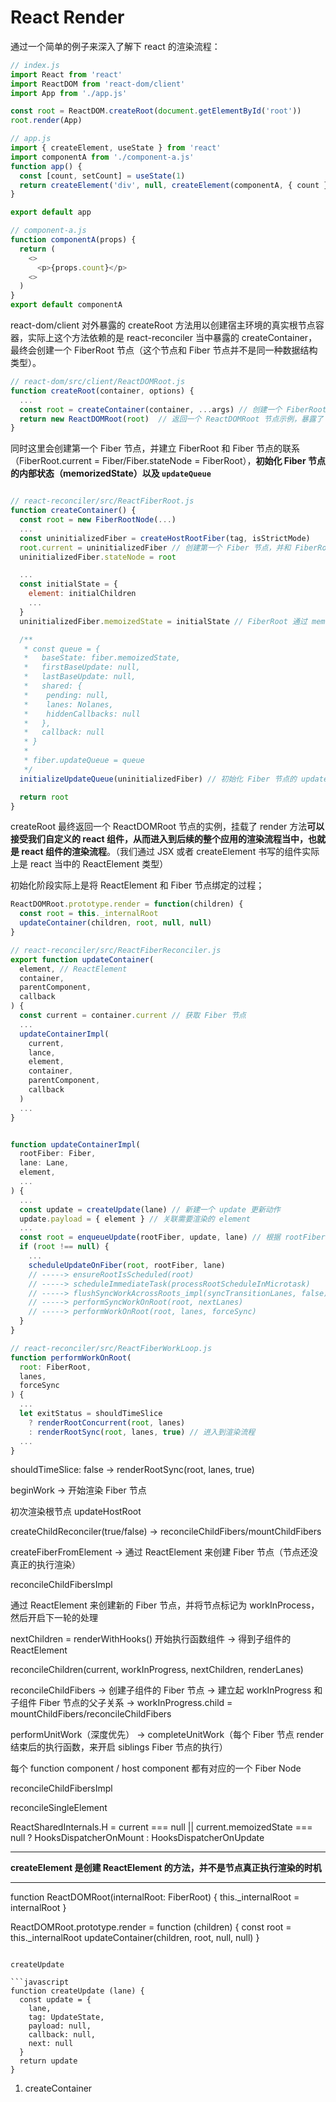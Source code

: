 # React Render

通过一个简单的例子来深入了解下 react 的渲染流程：

```javascript
// index.js
import React from 'react'
import ReactDOM from 'react-dom/client'
import App from './app.js'

const root = ReactDOM.createRoot(document.getElementById('root'))
root.render(App)

// app.js
import { createElement, useState } from 'react'
import componentA from './component-a.js'
function app() {
  const [count, setCount] = useState(1)
  return createElement('div', null, createElement(componentA, { count }))
}

export default app

// component-a.js
function componentA(props) {
  return (
    <>
      <p>{props.count}</p>
    <>
  )
}
export default componentA
```


react-dom/client 对外暴露的 createRoot 方法用以创建宿主环境的真实根节点容器，实际上这个方法依赖的是 react-reconciler 当中暴露的 createContainer，最终会创建一个 FiberRoot 节点（这个节点和 Fiber 节点并不是同一种数据结构类型）。

```javascript
// react-dom/src/client/ReactDOMRoot.js
function createRoot(container, options) {
  ...
  const root = createContainer(container, ...args) // 创建一个 FiberRootNode 节点，并和 dom element 进行关联 
  return new ReactDOMRoot(root)  // 返回一个 ReactDOMRoot 节点示例，暴露了 render 方法，可以接受 function component 进行渲染
}

```

同时这里会创建第一个 Fiber 节点，并建立 FiberRoot 和 Fiber 节点的联系（FiberRoot.current = Fiber/Fiber.stateNode = FiberRoot），**初始化 Fiber 节点的内部状态（memorizedState）以及 `updateQueue`**

```javascript

// react-reconciler/src/ReactFiberRoot.js
function createContainer() {
  const root = new FiberRootNode(...)
  ...
  const uninitializedFiber = createHostRootFiber(tag, isStrictMode)
  root.current = uninitializedFiber // 创建第一个 Fiber 节点，并和 FiberRoot 节点建立起联系
  uninitializedFiber.stateNode = root

  ...
  const initialState = {
    element: initialChildren
    ...
  }
  uninitializedFiber.memoizedState = initialState // FiberRoot 通过 memoizedState 去保存 state 状态

  /**
   * const queue = {
   *   baseState: fiber.memoizedState,
   *   firstBaseUpdate: null,
   *   lastBaseUpdate: null,
   *   shared: {
   *    pending: null,
   *    lanes: Nolanes,
   *    hiddenCallbacks: null
   *   },
   *   callback: null
   * }
   * 
   * fiber.updateQueue = queue
   */
  initializeUpdateQueue(uninitializedFiber) // 初始化 Fiber 节点的 updateQueue

  return root
}
```

createRoot 最终返回一个 ReactDOMRoot 节点的实例，挂载了 render 方法**可以接受我们自定义的 react 组件，从而进入到后续的整个应用的渲染流程当中，也就是 react 组件的渲染流程**。（我们通过 JSX 或者 createElement 书写的组件实际上是 react 当中的 ReactElement 类型）

初始化阶段实际上是将 ReactElement 和 Fiber 节点绑定的过程；

```javascript
ReactDOMRoot.prototype.render = function(children) {
  const root = this._internalRoot
  updateContainer(children, root, null, null)
}
```

```javascript
// react-reconciler/src/ReactFiberReconciler.js
export function updateContainer(
  element, // ReactElement
  container,
  parentComponent,
  callback
) {
  const current = container.current // 获取 Fiber 节点
  ...
  updateContainerImpl(
    current,
    lance,
    element,
    container,
    parentComponent,
    callback
  )
  ...
}


function updateContainerImpl(
  rootFiber: Fiber,
  lane: Lane,
  element,
  ...
) {
  ...
  const update = createUpdate(lane) // 新建一个 update 更新动作
  update.payload = { element } // 关联需要渲染的 element 
  ...
  const root = enqueueUpdate(rootFiber, update, lane) // 根据 rootFiber 来获取 FiberRoot 节点
  if (root !== null) {
    ...
    scheduleUpdateOnFiber(root, rootFiber, lane) 
    // -----> ensureRootIsScheduled(root) 
    // -----> scheduleImmediateTask(processRootScheduleInMicrotask) 
    // -----> flushSyncWorkAcrossRoots_impl(syncTransitionLanes, false)
    // -----> performSyncWorkOnRoot(root, nextLanes)
    // -----> performWorkOnRoot(root, lanes, forceSync)
  }
}
```

```javascript
// react-reconciler/src/ReactFiberWorkLoop.js
function performWorkOnRoot(
  root: FiberRoot,
  lanes,
  forceSync
) {
  ...
  let exitStatus = shouldTimeSlice
    ? renderRootConcurrent(root, lanes)
    : renderRootSync(root, lanes, true) // 进入到渲染流程
  ...
}
```

shouldTimeSlice: false -> renderRootSync(root, lanes, true)

beginWork -> 开始渲染 Fiber 节点

初次渲染根节点 updateHostRoot

createChildReconciler(true/false) -> reconcileChildFibers/mountChildFibers

createFiberFromElement -> 通过 ReactElement 来创建 Fiber 节点（节点还没真正的执行渲染）

reconcileChildFibersImpl

通过 ReactElement 来创建新的 Fiber 节点，并将节点标记为 workInProcess，然后开启下一轮的处理

nextChildren = renderWithHooks() 开始执行函数组件 -> 得到子组件的 ReactElement

reconcileChildren(current, workInProgress, nextChildren, renderLanes)

reconcileChildFibers -> 创建子组件的 Fiber 节点 -> 建立起 workInProgress 和子组件 Fiber 节点的父子关系 -> workInProgress.child = mountChildFibers/reconcileChildFibers

performUnitWork（深度优先） -> completeUnitWork（每个 Fiber 节点 render 结束后的执行函数，来开启 siblings Fiber 节点的执行）

每个 function component / host component 都有对应的一个 Fiber Node

reconcileChildFibersImpl

reconcileSingleElement

ReactSharedInternals.H = 
  current === null || current.memoizedState === null
    ? HooksDispatcherOnMount
    : HooksDispatcherOnUpdate

---

**createElement 是创建 ReactElement 的方法，并不是节点真正执行渲染的时机**


---
function ReactDOMRoot(internalRoot: FiberRoot) {
  this._internalRoot = internalRoot
}

ReactDOMRoot.prototype.render = function (children) {
  const root = this._internalRoot
  updateContainer(children, root, null, null)
}

```

createUpdate

```javascript
function createUpdate (lane) {
  const update = {
    lane,
    tag: UpdateState,
    payload: null,
    callback: null,
    next: null
  }
  return update
}
```

1. createContainer
